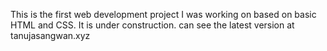 This is the first web development project I was working on based on basic HTML and CSS. It is under construction. can see the latest version at tanujasangwan.xyz
